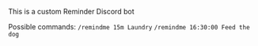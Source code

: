 This is a custom Reminder Discord bot

Possible commands:
`/remindme 15m Laundry`
`/remindme 16:30:00 Feed the dog`
